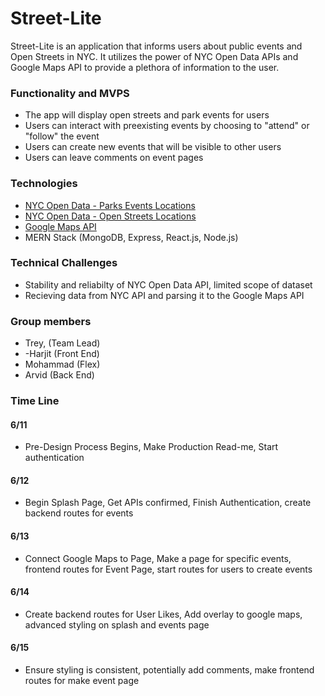 # Street-Lite

Street-Lite is an application that informs users about public events and Open Streets in NYC. It utilizes the power of NYC Open Data APIs and Google Maps API to provide a plethora of information to the user. 

### Functionality and MVPS
- The app will display open streets and park events for users
- Users can interact with preexisting events by choosing to "attend" or "follow" the event
- Users can create new events that will be visible to other users
- Users can leave comments on event pages

### Technologies
- [NYC Open Data - Parks Events Locations](https://data.cityofnewyork.us/City-Government/NYC-Parks-Events-Listing-Event-Locations/cpcm-i88g)
- [NYC Open Data - Open Streets Locations](https://data.cityofnewyork.us/Health/Open-Streets-Locations/uiay-nctu)
- [Google Maps API](https://developers.google.com/maps/documentation/javascript/places#find_place_from_query)
- MERN Stack (MongoDB, Express, React.js, Node.js)

### Technical Challenges 
- Stability and reliabilty of NYC Open Data API, limited scope of dataset
- Recieving data from NYC API and parsing it to the Google Maps API

### Group members
- Trey, (Team Lead)
- -Harjit (Front End)
- Mohammad (Flex)
- Arvid (Back End)

### Time Line
#### 6/11 
- Pre-Design Process Begins, Make Production Read-me, Start authentication
#### 6/12 
- Begin Splash Page, Get APIs confirmed, Finish Authentication, create backend routes for events
#### 6/13
- Connect Google Maps to Page, Make a page for specific events, frontend routes for Event Page, start routes for users to create events
#### 6/14
- Create backend routes for User Likes, Add overlay to google maps, advanced styling on splash and events page
#### 6/15
- Ensure styling is consistent, potentially add comments, make frontend routes for make event page
